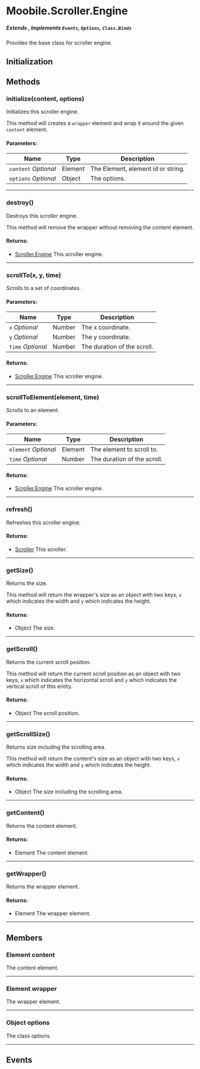 Moobile.Scroller.Engine
================================================================================
##### Extends , Implements `Events`, `Options`, `Class.Binds`

Provides the base class for scroller engine.

Initialization
--------------------------------------------------------------------------------

Methods
--------------------------------------------------------------------------------

### initialize(content, options)

Initializes this scroller engine.

This method will creates a `wrapper` element and wrap it around the
given `content` element.

#### Parameters:

Name  | Type | Description
----- | ---- | -----------
`content` *Optional* | Element | The Element, element id or string.
`options` *Optional* | Object | The options.


-----

### destroy()

Destroys this scroller engine.

This method will remove the wrapper without removing the content
element.


#### Returns:

- [Scroller.Engine](Docs/Scroller/Scroller.Engine.md) This scroller engine.


-----

### scrollTo(x, y, time)

Scrolls to a set of coordinates.

#### Parameters:

Name  | Type | Description
----- | ---- | -----------
`x` *Optional* | Number | The x coordinate.
`y` *Optional* | Number | The y coordinate.
`time` *Optional* | Number | The duration of the scroll.

#### Returns:

- [Scroller.Engine](Docs/Scroller/Scroller.Engine.md) This scroller engine.


-----

### scrollToElement(element, time)

Scrolls to an element.

#### Parameters:

Name  | Type | Description
----- | ---- | -----------
`element` *Optional* | Element | The element to scroll to.
`time` *Optional* | Number | The duration of the scroll.

#### Returns:

- [Scroller.Engine](Docs/Scroller/Scroller.Engine.md) This scroller engine.


-----

### refresh()

Refreshes this scroller engine.


#### Returns:

- [Scroller](Docs/Scroller/Scroller.md) This scroller.


-----

### getSize()

Returns the size.

This method will return the wrapper's size as an object with two keys,
`x` which indicates the width and `y` which indicates the height.


#### Returns:

- Object The size.


-----

### getScroll()

Returns the current scroll position.

This method will return the current scroll position as an object
with two keys, `x` which indicates the horizontal scroll and `y` which
indicates the vertical scroll of this entity.


#### Returns:

- Object The scroll position.


-----

### getScrollSize()

Returns size including the scrolling area.

This method will return the content's size as an object with two keys,
`x` which indicates the width and `y` which indicates the height.


#### Returns:

- Object The size including the scrolling area.


-----

### getContent()

Returns the content element.


#### Returns:

- Element The content element.


-----

### getWrapper()

Returns the wrapper element.


#### Returns:

- Element The wrapper element.


-----


Members
--------------------------------------------------------------------------------

### Element content

The content element.

-----

### Element wrapper

The wrapper element.

-----

### Object options

The class options.

-----


Events
--------------------------------------------------------------------------------
